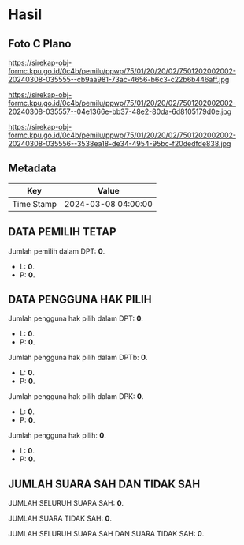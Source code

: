 # Hasil

## Foto C Plano

https://sirekap-obj-formc.kpu.go.id/0c4b/pemilu/ppwp/75/01/20/20/02/7501202002002-20240308-035555--cb9aa981-73ac-4656-b6c3-c22b6b446aff.jpg

https://sirekap-obj-formc.kpu.go.id/0c4b/pemilu/ppwp/75/01/20/20/02/7501202002002-20240308-035557--04e1366e-bb37-48e2-80da-6d8105179d0e.jpg

https://sirekap-obj-formc.kpu.go.id/0c4b/pemilu/ppwp/75/01/20/20/02/7501202002002-20240308-035556--3538ea18-de34-4954-95bc-f20dedfde838.jpg


## Metadata

| Key        | Value               |
| ---------- | ------------------- |
| Time Stamp | 2024-03-08 04:00:00 |


## DATA PEMILIH TETAP

Jumlah pemilih dalam DPT: **0**.
 * L: **0**.
 * P: **0**.

## DATA PENGGUNA HAK PILIH

Jumlah pengguna hak pilih dalam DPT: **0**.
 * L: **0**.
 * P: **0**.

Jumlah pengguna hak pilih dalam DPTb: **0**.
 * L: **0**.
 * P: **0**.

Jumlah pengguna hak pilih dalam DPK: **0**.
 * L: **0**.
 * P: **0**.

Jumlah pengguna hak pilih: **0**.
 * L: **0**.
 * P: **0**.

## JUMLAH SUARA SAH DAN TIDAK SAH

JUMLAH SELURUH SUARA SAH: **0**.

JUMLAH SUARA TIDAK SAH: **0**.

JUMLAH SELURUH SUARA SAH DAN SUARA TIDAK SAH: **0**.


